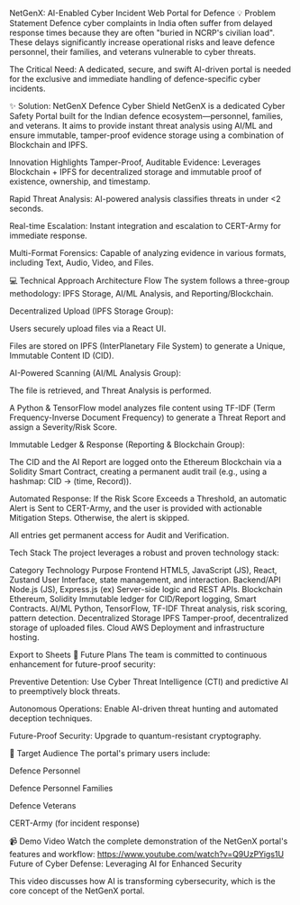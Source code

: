 NetGenX: AI-Enabled Cyber Incident Web Portal for Defence
💡 Problem Statement
Defence cyber complaints in India often suffer from delayed response times because they are often "buried in NCRP's civilian load". These delays significantly increase operational risks and leave defence personnel, their families, and veterans vulnerable to cyber threats.

The Critical Need: A dedicated, secure, and swift AI-driven portal is needed for the exclusive and immediate handling of defence-specific cyber incidents.

✨ Solution: NetGenX Defence Cyber Shield
NetGenX is a dedicated Cyber Safety Portal built for the Indian defence ecosystem—personnel, families, and veterans. It aims to provide instant threat analysis using AI/ML and ensure immutable, tamper-proof evidence storage using a combination of Blockchain and IPFS.

Innovation Highlights
Tamper-Proof, Auditable Evidence: Leverages Blockchain + IPFS for decentralized storage and immutable proof of existence, ownership, and timestamp.

Rapid Threat Analysis: AI-powered analysis classifies threats in under <2 seconds.

Real-time Escalation: Instant integration and escalation to CERT-Army for immediate response.

Multi-Format Forensics: Capable of analyzing evidence in various formats, including Text, Audio, Video, and Files.

💻 Technical Approach
Architecture Flow
The system follows a three-group methodology: IPFS Storage, AI/ML Analysis, and Reporting/Blockchain.

Decentralized Upload (IPFS Storage Group):

Users securely upload files via a React UI.

Files are stored on IPFS (InterPlanetary File System) to generate a Unique, Immutable Content ID (CID).

AI-Powered Scanning (AI/ML Analysis Group):

The file is retrieved, and Threat Analysis is performed.

A Python & TensorFlow model analyzes file content using TF-IDF (Term Frequency-Inverse Document Frequency) to generate a Threat Report and assign a Severity/Risk Score.

Immutable Ledger & Response (Reporting & Blockchain Group):

The CID and the AI Report are logged onto the Ethereum Blockchain via a Solidity Smart Contract, creating a permanent audit trail (e.g., using a hashmap: CID -> (time, Record)).

Automated Response: If the Risk Score Exceeds a Threshold, an automatic Alert is Sent to CERT-Army, and the user is provided with actionable Mitigation Steps. Otherwise, the alert is skipped.

All entries get permanent access for Audit and Verification.

Tech Stack
The project leverages a robust and proven technology stack:

Category	Technology	Purpose
Frontend	HTML5, JavaScript (JS), React, Zustand	User Interface, state management, and interaction.
Backend/API	Node.js (JS), Express.js (ex)	Server-side logic and REST APIs.
Blockchain	Ethereum, Solidity	Immutable ledger for CID/Report logging, Smart Contracts.
AI/ML	Python, TensorFlow, TF-IDF	Threat analysis, risk scoring, pattern detection.
Decentralized Storage	IPFS	Tamper-proof, decentralized storage of uploaded files.
Cloud	AWS	Deployment and infrastructure hosting.

Export to Sheets
🚀 Future Plans
The team is committed to continuous enhancement for future-proof security:

Preventive Detention: Use Cyber Threat Intelligence (CTI) and predictive AI to preemptively block threats.

Autonomous Operations: Enable AI-driven threat hunting and automated deception techniques.

Future-Proof Security: Upgrade to quantum-resistant cryptography.

🎯 Target Audience
The portal's primary users include:

Defence Personnel

Defence Personnel Families

Defence Veterans

CERT-Army (for incident response)

📹 Demo Video
Watch the complete demonstration of the NetGenX portal's features and workflow:
https://www.youtube.com/watch?v=Q9UzPYigs1U
Future of Cyber Defense: Leveraging AI for Enhanced Security

This video discusses how AI is transforming cybersecurity, which is the core concept of the NetGenX portal.
